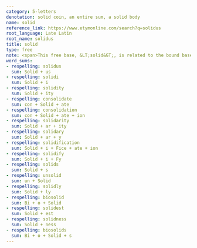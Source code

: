 ```yaml
---
category: 5-letters
denotation: solid coin, an entire sum, a solid body
name: solid
reference_link: https://www.etymonline.com/search?q=solidus
root_language: Late Latin
root_name: solidus
title: solid
type: free
note: <span>This free base, &LT;solid&GT;, is related to the bound base &LT;<a href="https://wordsums.info/bases/4-letters/sold-solidus/">sold</a>&GT;.</span>
word_sums:
- respelling: solidus
  sum: Solid + us
- respelling: solidi
  sum: Solid + i
- respelling: solidity
  sum: Solid + ity
- respelling: consolidate
  sum: con + Solid + ate
- respelling: consolidation
  sum: con + Solid + ate + ion
- respelling: solidarity
  sum: Solid + ar + ity
- respelling: solidary
  sum: Solid + ar + y
- respelling: solidification
  sum: Solid + i + Fice + ate + ion
- respelling: solidify
  sum: Solid + i + Fy
- respelling: solids
  sum: Solid + s
- respelling: unsolid
  sum: un + Solid
- respelling: solidly
  sum: Solid + ly
- respelling: biosolid
  sum: Bi + o + Solid
- respelling: solidest
  sum: Solid + est
- respelling: solidness
  sum: Solid + ness
- respelling: biosolids
  sum: Bi + o + Solid + s
---
```

